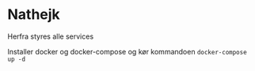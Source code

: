 # Nathejk

Herfra styres alle services

Installer docker og docker-compose og kør kommandoen `docker-compose up -d`
